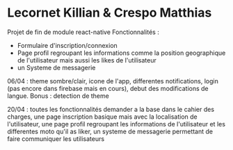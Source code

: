 # Lecornet Killian & Crespo Matthias
Projet de fin de module react-native
Fonctionnalités : 
- Formulaire d'inscription/connexion
- Page profil regroupant les informations comme la position geographique de l'utilisateur mais aussi les likes de l'utilisateur 
- un Systeme de messagerie


06/04 : theme sombre/clair, icone de l'app, differentes notifications, login (pas encore dans firebase mais en cours), debut des modifications de langue. Bonus : detection de theme

20/04 : toutes les fonctionnalités demander a la base dans le cahier des charges, une page inscription basique mais avec la localisation de l'utilisateur, une page profil regroupant les informations de l'utilisateur et les differentes moto qu'il as liker, un systeme de messagerie permettant de faire communiquer les utilisateurs
